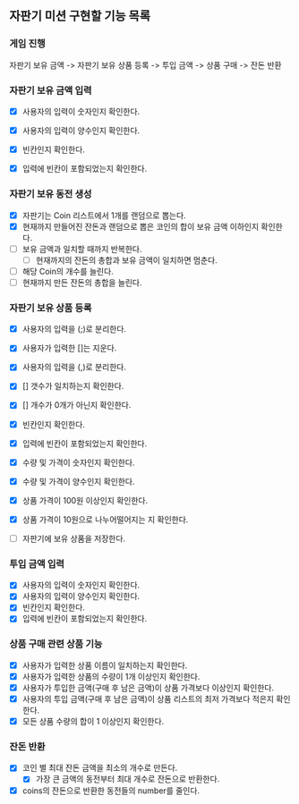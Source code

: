 ## 자판기 미션 구현할 기능 목록

### 게임 진행
자판기 보유 금액 -> 자판기 보유 상품 등록 -> 투입 금액 -> 상품 구매 -> 잔돈 반환

### 자판기 보유 금액 입력
- [x] 사용자의 입력이 숫자인지 확인한다.
- [x] 사용자의 입력이 양수인지 확인한다.
- [x] 빈칸인지 확인한다.
- [x] 입력에 빈칸이 포함되었는지 확인한다.


### 자판기 보유 동전 생성
- [x] 자판기는 Coin 리스트에서 1개를 랜덤으로 뽑는다.
- [x] 현재까지 만들어진 잔돈과 랜덤으로 뽑은 코인의 합이 보유 금액 이하인지 확인한다.
- [ ] 보유 금액과 일치할 때까지 반복한다.
    - [ ] 현재까지의 잔돈의 총합과 보유 금액이 일치하면 멈춘다.
- [ ] 해당 Coin의 개수를 늘린다.
- [ ] 현재까지 만든 잔돈의 총합을 늘린다.

### 자판기 보유 상품 등록
- [x] 사용자의 입력을 (;)로 분리한다.
- [x] 사용자가 입력한 []는 지운다.
- [x] 사용자의 입력을 (,)로 분리한다.

- [x] [] 갯수가 일치하는지 확인한다.
- [x] [] 개수가 0개가 아닌지 확인한다.
- [x] 빈칸인지 확인한다.
- [x] 입력에 빈칸이 포함되었는지 확인한다.
- [x] 수량 및 가격이 숫자인지 확인한다.
- [x] 수량 및 가격이 양수인지 확인한다.
- [x] 상품 가격이 100원 이상인지 확인한다.
- [x] 상품 가격이 10원으로 나누어떨어지는 지 확인한다.
- [ ] 자판기에 보유 상품을 저장한다.

### 투입 금액 입력
- [x] 사용자의 입력이 숫자인지 확인한다.
- [x] 사용자의 입력이 양수인지 확인한다.
- [x] 빈칸인지 확인한다.
- [x] 입력에 빈칸이 포함되었는지 확인한다.

### 상품 구매 관련 상품 기능
- [x] 사용자가 입력한 상품 이름이 일치하는지 확인한다.
- [x] 사용자가 입력한 상품의 수량이 1개 이상인지 확인한다.
- [x] 사용자가 투입한 금액(구매 후 남은 금액)이 상품 가격보다 이상인지 확인한다.
- [x] 사용자의 투입 금액(구매 후 남은 금액)이 상품 리스트의 최저 가격보다 적은지 확인한다.
- [x] 모든 상품 수량의 합이 1 이상인지 확인한다.

### 잔돈 반환
- [x] 코인 별 최대 잔돈 금액을 최소의 개수로 만든다.
    - [x] 가장 큰 금액의 동전부터 최대 개수로 잔돈으로 반환한다.
- [x] coins의 잔돈으로 반환한 동전들의 number를 줄인다.